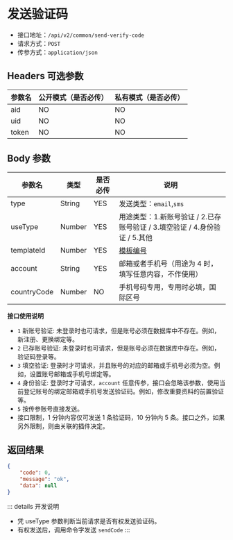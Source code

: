 # 发送验证码

- 接口地址：`/api/v2/common/send-verify-code`
- 请求方式：`POST`
- 传参方式：`application/json`

## Headers 可选参数

| 参数名 | 公开模式（是否必传） | 私有模式（是否必传） |
| --- | --- | --- |
| aid | NO | NO |
| uid | NO | NO |
| token | NO | NO |

## Body 参数

| 参数名 | 类型 | 是否必传 | 说明 |
| --- | --- | --- | --- |
| type | String | YES | 发送类型：`email`,`sms` |
| useType | Number | YES | 用途类型：1.新账号验证 / 2.已存账号验证 / 3.填空验证 / 4.身份验证 / 5.其他 |
| templateId | Number | YES | [模板编号](../../database/keyname/send.md#验证码模板设置) |
| account | String | YES | 邮箱或者手机号（用途为 4 时，填写任意内容，不作使用） |
| countryCode | Number | NO | 手机号码专用，专用时必填，国际区号 |

**接口使用说明**

- `1` 新账号验证: 未登录时也可请求，但是账号必须在数据库中不存在。例如，新注册、更换绑定等。
- `2` 已存账号验证: 未登录时也可请求，但是账号必须在数据库中存在。例如，验证码登录等。
- `3` 填空验证: 登录时才可请求，并且账号的对应的邮箱或手机号必须为空。例如，设置账号邮箱或手机号绑定等。
- `4` 身份验证: 登录时才可请求，`account` 任意传参，接口会忽略该参数，使用当前登记账号的绑定邮箱或手机号发送验证码。例如，修改重要资料的前置验证等。
- `5` 按传参账号直接发送。
- 接口限制，1 分钟内容仅可发送 1 条验证码，10 分钟内 5 条。接口之外，如果另外限制，则由关联的插件决定。

## 返回结果

```json
{
    "code": 0,
    "message": "ok",
    "data": null
}
```

::: details 开发说明
- 凭 useType 参数判断当前请求是否有权发送验证码。
- 有权发送后，调用命令字发送 `sendCode`
:::